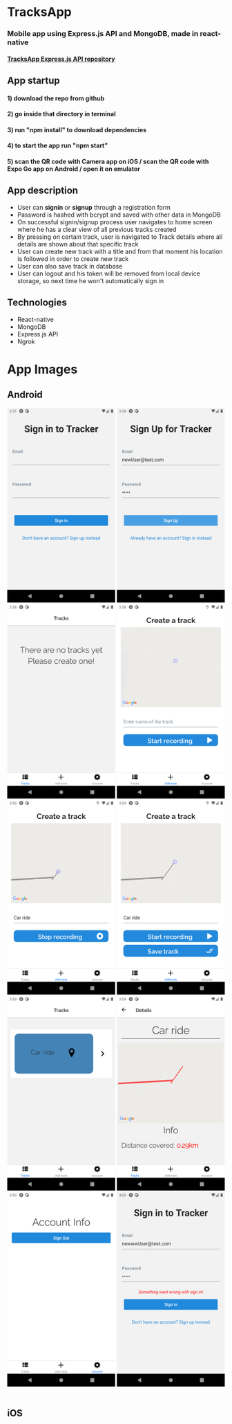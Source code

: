# TracksApp 

### Mobile app using Express.js API and MongoDB, made in react-native
#### [TracksApp Express.js API repository](https://github.com/Denis-Tojaga/TrackApp_API)

## App startup

#### 1) download the repo from github 
#### 2) go inside that directory in terminal 
#### 3) run "npm install" to download dependencies 
#### 4) to start the app run "npm start"
#### 5) scan the QR code with Camera app on iOS / scan the QR code with Expo Go app on Android / open it on emulator 

## App description
- User can <b>signin</b> or <b>signup</b> through a registration form
- Password is hashed with bcrypt and saved with other data in MongoDB 
- On successful signin/signup process user navigates to home screen where he has a clear view of all previous tracks created
- By pressing on certain track, user is navigated to Track details where all details are shown about that specific track
- User can create new track with a title and from that moment his location is followed in order to create new track
- User can also save track in database 
- User can logout and his token will be removed from local device storage, so next time he won't automatically sign in


## Technologies 

- React-native
- MongoDB
- Express.js API
- Ngrok



# App Images

## Android 

<img src="assets/AppImages/image1.png" width="250" height="450">  <img src="assets/AppImages/image2.png" width="250" height="450">
<img src="assets/AppImages/image3.png" width="250" height="450">  <img src="assets/AppImages/image4.png" width="250" height="450">    
<img src="assets/AppImages/image5.png" width="250" height="450">  <img src="assets/AppImages/image6.png" width="250" height="450">    
<img src="assets/AppImages/image7.png" width="250" height="450">  <img src="assets/AppImages/image8.png" width="250" height="450">    
<img src="assets/AppImages/image9.png" width="250" height="450">  <img src="assets/AppImages/image10.png" width="250" height="450">    
<br />

## iOS




